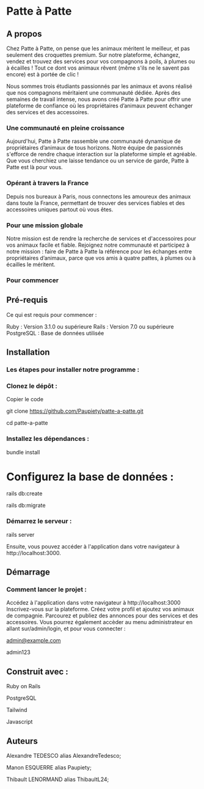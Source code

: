 # Patte à Patte

## A propos

Chez Patte à Patte, on pense que les animaux méritent le meilleur, et pas seulement des croquettes premium. Sur notre plateforme, échangez, vendez et trouvez des services pour vos compagnons à poils, à plumes ou à écailles ! Tout ce dont vos animaux rêvent (même s'ils ne le savent pas encore) est à portée de clic !

Nous sommes trois étudiants passionnés par les animaux et avons réalisé que nos compagnons méritaient une communauté dédiée. Après des semaines de travail intense, nous avons créé Patte à Patte pour offrir une plateforme de confiance où les propriétaires d’animaux peuvent échanger des services et des accessoires.

### Une communauté en pleine croissance

Aujourd'hui, Patte à Patte rassemble une communauté dynamique de propriétaires d’animaux de tous horizons. Notre équipe de passionnés s'efforce de rendre chaque interaction sur la plateforme simple et agréable. Que vous cherchiez une laisse tendance ou un service de garde, Patte à Patte est là pour vous.

### Opérant à travers la France

Depuis nos bureaux à Paris, nous connectons les amoureux des animaux dans toute la France, permettant de trouver des services fiables et des accessoires uniques partout où vous êtes.

### Pour une mission globale

Notre mission est de rendre la recherche de services et d'accessoires pour vos animaux facile et fiable. Rejoignez notre communauté et participez à notre mission : faire de Patte à Patte la référence pour les échanges entre propriétaires d’animaux, parce que vos amis à quatre pattes, à plumes ou à écailles le méritent.

### Pour commencer

## Pré-requis

Ce qui est requis pour commencer :

Ruby : Version 3.1.0 ou supérieure
Rails : Version 7.0 ou supérieure
PostgreSQL : Base de données utilisée

## Installation

### Les étapes pour installer notre programme :

### Clonez le dépôt :

Copier le code

git clone https://github.com/Paupiety/patte-a-patte.git

cd patte-a-patte

### Installez les dépendances :

bundle install

# Configurez la base de données :

rails db:create

rails db:migrate

### Démarrez le serveur :

rails server

Ensuite, vous pouvez accéder à l'application dans votre navigateur à http://localhost:3000.

## Démarrage

### Comment lancer le projet :

Accédez à l'application dans votre navigateur à http://localhost:3000
Inscrivez-vous sur la plateforme.
Créez votre profil et ajoutez vos animaux de compagnie.
Parcourez et publiez des annonces pour des services et des accessoires.
Vous pourrez également accèder au menu administrateur en allant sur/admin/login, et pour vous connecter :

admin@example.com

admin123

## Construit avec :

Ruby on Rails 

PostgreSQL 

Tailwind 

Javascript

## Auteurs

Alexandre TEDESCO alias AlexandreTedesco;

Manon ESQUERRE alias Paupiety;

Thibault LENORMAND alias ThibaultL24;


